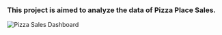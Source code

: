### This project is aimed to analyze the data of Pizza Place Sales.

  <p align="left">
  
![Pizza Sales Dashboard](https://github.com/kajal7070/Pizza-Sales/assets/149140012/245a2098-88d4-48e8-8984-69abd8807591)


